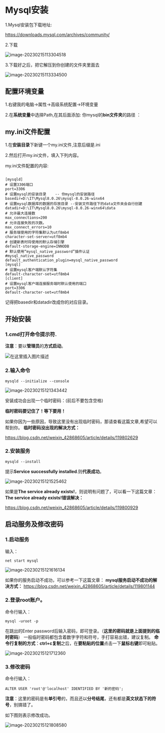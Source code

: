 # Mysql安装

1.Mysql安装包下载地址:

https://downloads.mysql.com/archives/community/

2.下载

![image-20230215113304518](https://gitee.com/try-to-be-better/cloud-images/raw/master/img/image-20230215113304518.png)

3.下载好之后，把它解压到你创建的文件夹里面去

![image-20230215113334500](https://gitee.com/try-to-be-better/cloud-images/raw/master/img/image-20230215113334500.png)

## 配置环境变量

1.右键我的电脑->属性->高级系统配置->环境变量

2.在**系统变量**中选择Path,在其后面添加: 你mysql的**bin文件夹**的路径 ：

## my.ini文件配置

1.在**安装目录**下新键一个my.ini文件,注意后缀是.ini

2.然后打开my.ini文件，填入下列内容。

my.ini文件配置的内容:

```

[mysqld]
# 设置3306端口
port=3306
# 设置mysql的安装目录    -- 你mysql的安装路径
basedir=D:\IT\Mysql8.0.26\mysql-8.0.26-winx64
# 设置mysql数据库的数据的存放目录 --安装文件路径下的data文件夹会自行创建
datadir=D:\IT\Mysql8.0.26\mysql-8.0.26-winx64\data
# 允许最大连接数
max_connections=200
# 允许连接失败的次数。
max_connect_errors=10
# 服务端使用的字符集默认为utf8mb4
character-set-server=utf8mb4
# 创建新表时将使用的默认存储引擎
default-storage-engine=INNODB
# 默认使用“mysql_native_password”插件认证
#mysql_native_password
default_authentication_plugin=mysql_native_password
[mysql]
# 设置mysql客户端默认字符集
default-character-set=utf8mb4
[client]
# 设置mysql客户端连接服务端时默认使用的端口
port=3306
default-character-set=utf8mb4
```

记得把basedir和datadir改成你的对应目录。

## 开始安装

### 1.cmd打开命令提示符.

**注意**：要以**管理员**的**方式启动**。

![在这里插入图片描述](https://img-blog.csdnimg.cn/fbd1c8db2ae54305bfac5e69d305d7b8.png?x-oss-process=image/watermark,type_ZmFuZ3poZW5naGVpdGk,shadow_10,text_aHR0cHM6Ly9ibG9nLmNzZG4ubmV0L3dlaXhpbl80Mjg2ODYwNQ==,size_16,color_FFFFFF,t_70)

### 2.输入命令

```
mysqld --initialize --console
```

![image-20230215121343442](https://gitee.com/try-to-be-better/cloud-images/raw/master/img/image-20230215121343442.png)

安装成功会出现一个临时密码：(前后不要包含空格)

**临时密码要记住了！等下要用！**

如果你因为一些原因，导致这里没有出现临时密码，那请查看这篇文章,希望可以帮到你。
**临时密码没出现的解决方式：**

https://blog.csdn.net/weixin_42868605/article/details/119802629

### 2.安装服务

```
mysqld --install
```

提示**Service successfully installed**.则**代表成功**。

![image-20230215121525462](https://gitee.com/try-to-be-better/cloud-images/raw/master/img/image-20230215121525462.png)

如果是**The service already exists!**，则说明有问题了，可以看一下这篇文章：
**The service already exists!错误解决：**

https://blog.csdn.net/weixin_42868605/article/details/119800929

## 启动服务及修改密码

### 1.启动服务

输入：

```
net start mysql
```

![image-20230215121616134](https://gitee.com/try-to-be-better/cloud-images/raw/master/img/image-20230215121616134.png)

如果你的服务启动不成功，可以参考一下这篇文章：
**mysql服务启动不成功的解决方式：**
https://blog.csdn.net/weixin_42868605/article/details/119801144

### 2.登录root账户。

命令行输入：

```
mysql -uroot -p
```

在跳出的Enter password后输入密码，即可登录。（**这里的密码就是上面提到的临时密码**）
一般临时密码都包含着数字字符和符号，手打容易出错，建议复制。
**命令行复制的方式**：**ctrl+c复制**之后，在**要粘贴的位置**点击一下**鼠标右键**即可粘贴。

![image-20230215121712360](https://gitee.com/try-to-be-better/cloud-images/raw/master/img/image-20230215121712360.png)

### 3.修改密码

命令行输入：

```
ALTER USER 'root'@'localhost' IDENTIFIED BY '新的密码';
```

**注意**：这里的密码是有**单引号**的，而且还以**分号结尾**，还有都是**英文状态下的符号**，别搞错了。

如下图则表示修改成功。

![image-20230215121808580](https://gitee.com/try-to-be-better/cloud-images/raw/master/img/image-20230215121808580.png)